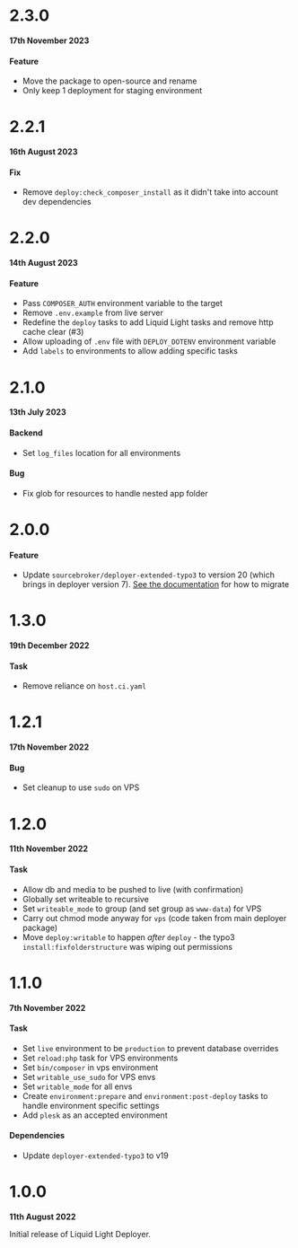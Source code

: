 # 2.3.0

**17th November 2023**

#### Feature

- Move the package to open-source and rename
- Only keep 1 deployment for staging environment

# 2.2.1

**16th August 2023**

#### Fix

- Remove `deploy:check_composer_install` as it didn't take into account dev dependencies

# 2.2.0

**14th August 2023**

#### Feature

- Pass `COMPOSER_AUTH` environment variable to the target
- Remove `.env.example` from live server
- Redefine the `deploy` tasks to add Liquid Light tasks and remove http cache clear (#3)
- Allow uploading of `.env` file with `DEPLOY_DOTENV` environment variable
- Add `labels` to environments to allow adding specific tasks

# 2.1.0

**13th July 2023**

#### Backend

- Set `log_files` location for all environments

#### Bug

- Fix glob for resources to handle nested app folder

# 2.0.0

#### Feature

- Update `sourcebroker/deployer-extended-typo3` to version 20 (which brings in deployer version 7). [See the documentation](https://gitlab.lldev.co.uk/packages/typo3/deployer#upgrading-to-version-2) for how to migrate

# 1.3.0

**19th December 2022**

#### Task

- Remove reliance on `host.ci.yaml`

# 1.2.1

**17th November 2022**

#### Bug

- Set cleanup to use `sudo` on VPS

# 1.2.0

**11th November 2022**

#### Task

- Allow db and media to be pushed to live (with confirmation)
- Globally set writeable to recursive
- Set `writeable_mode` to group (and set group as `www-data`) for VPS
- Carry out chmod mode anyway for `vps` (code taken from main deployer package)
- Move `deploy:writable` to happen _after_ `deploy` - the typo3 `install:fixfolderstructure` was wiping out permissions


# 1.1.0

**7th November 2022**

#### Task

- Set `live` environment to be `production` to prevent database overrides
- Set `reload:php` task for VPS environments
- Set `bin/composer` in vps environment
- Set `writable_use_sudo` for VPS envs
- Set `writable_mode` for all envs
- Create `environment:prepare` and `environment:post-deploy` tasks to handle environment specific settings
- Add `plesk` as an accepted environment

#### Dependencies

- Update `deployer-extended-typo3` to v19


# 1.0.0

**11th August 2022**

Initial release of Liquid Light Deployer.
